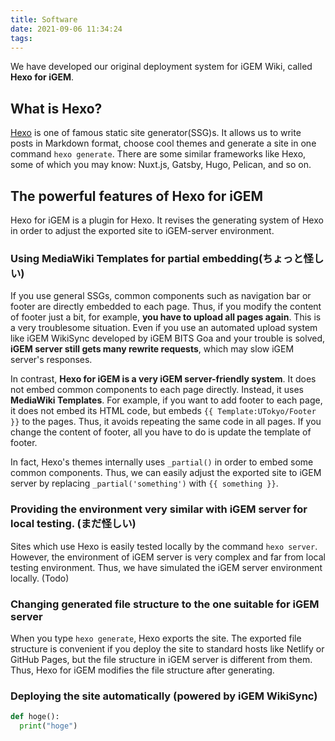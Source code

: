 ```yaml
---
title: Software
date: 2021-09-06 11:34:24
tags:
---
```


We have developed our original deployment system for iGEM Wiki, called **Hexo for iGEM**.

## What is Hexo?

[Hexo](https://hexo.io/) is one of famous static site generator(SSG)s. It allows us to write posts in Markdown format, choose cool themes and generate a site in one command `hexo generate`. There are some similar frameworks like Hexo, some of which you may know: Nuxt.js, Gatsby, Hugo, Pelican, and so on.

## The powerful features of Hexo for iGEM

Hexo for iGEM is a plugin for Hexo. It revises the generating system of Hexo in order to adjust the exported site to iGEM-server environment.

### Using MediaWiki Templates for partial embedding(ちょっと怪しい)

If you use general SSGs, common components such as navigation bar or footer are directly embedded to each page. Thus, if you modify the content of footer just a bit, for example, **you have to upload all pages again**. This is a very troublesome situation. Even if you use an automated upload system like iGEM WikiSync developed by iGEM BITS Goa and your trouble is solved, **iGEM server still gets many rewrite requests**, which may slow iGEM server's responses.

In contrast, **Hexo for iGEM is a very iGEM server-friendly system**. It does not embed common components to each page directly. Instead, it uses **MediaWiki Templates**. For example, if you want to add footer to each page, it does not embed its HTML code, but embeds `{{ Template:UTokyo/Footer }}` to the pages. Thus, it avoids repeating the same code in all pages. If you change the content of footer, all you have to do is update the template of footer.

In fact, Hexo's themes internally uses `_partial()` in order to embed some common components. Thus, we can easily adjust the exported site to iGEM server by replacing `_partial('something')` with `{{ something }}`.

### Providing the environment very similar with iGEM server for local testing. (まだ怪しい)

Sites which use Hexo is easily tested locally by the command `hexo server`. However, the environment of iGEM server is very complex and far from local testing environment. Thus, we have simulated the iGEM server environment locally. (Todo)

### Changing generated file structure to the one suitable for iGEM server

When you type `hexo generate`, Hexo exports the site. The exported file structure is convenient if you deploy the site to standard hosts like Netlify or GitHub Pages, but the file structure in iGEM server is different from them. Thus, Hexo for iGEM modifies the file structure after generating.

### Deploying the site automatically (powered by iGEM WikiSync)

```python
def hoge():
  print("hoge")
```
